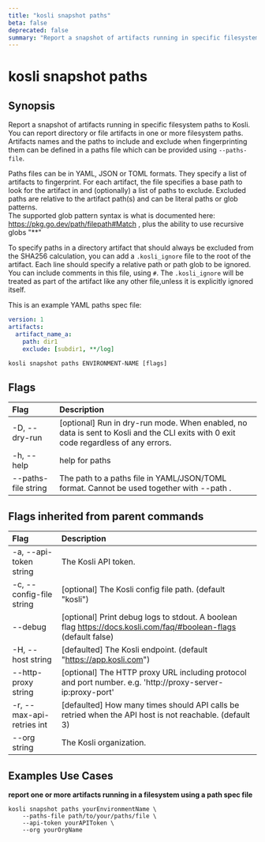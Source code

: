 ```yaml
---
title: "kosli snapshot paths"
beta: false
deprecated: false
summary: "Report a snapshot of artifacts running in specific filesystem paths to Kosli.  "
---
```


# kosli snapshot paths

## Synopsis

Report a snapshot of artifacts running in specific filesystem paths to Kosli.  
You can report directory or file artifacts in one or more filesystem paths. 
Artifacts names and the paths to include and exclude when fingerprinting them can be 
defined in a paths file which can be provided using `--paths-file`.

Paths files can be in YAML, JSON or TOML formats.
They specify a list of artifacts to fingerprint. For each artifact, the file specifies a base path to look for the artifact in 
and (optionally) a list of paths to exclude. Excluded paths are relative to the artifact path(s) and can be literal paths or
glob patterns.  
The supported glob pattern syntax is what is documented here: https://pkg.go.dev/path/filepath#Match , 
plus the ability to use recursive globs "**"

To specify paths in a directory artifact that should always be excluded from the SHA256 calculation, you can add a `.kosli_ignore` file to the root of the artifact.
Each line should specify a relative path or path glob to be ignored. You can include comments in this file, using `#`.
The `.kosli_ignore` will be treated as part of the artifact like any other file,unless it is explicitly ignored itself.

This is an example YAML paths spec file:
```yaml
version: 1
artifacts:
  artifact_name_a:
    path: dir1
    exclude: [subdir1, **/log]
```

```shell
kosli snapshot paths ENVIRONMENT-NAME [flags]
```

## Flags
| Flag | Description |
| :--- | :--- |
|    -D, --dry-run  |  [optional] Run in dry-run mode. When enabled, no data is sent to Kosli and the CLI exits with 0 exit code regardless of any errors.  |
|    -h, --help  |  help for paths  |
|        --paths-file string  |  The path to a paths file in YAML/JSON/TOML format. Cannot be used together with --path .  |


## Flags inherited from parent commands
| Flag | Description |
| :--- | :--- |
|    -a, --api-token string  |  The Kosli API token.  |
|    -c, --config-file string  |  [optional] The Kosli config file path. (default "kosli")  |
|        --debug  |  [optional] Print debug logs to stdout. A boolean flag https://docs.kosli.com/faq/#boolean-flags (default false)  |
|    -H, --host string  |  [defaulted] The Kosli endpoint. (default "https://app.kosli.com")  |
|        --http-proxy string  |  [optional] The HTTP proxy URL including protocol and port number. e.g. 'http://proxy-server-ip:proxy-port'  |
|    -r, --max-api-retries int  |  [defaulted] How many times should API calls be retried when the API host is not reachable. (default 3)  |
|        --org string  |  The Kosli organization.  |


## Examples Use Cases

**report one or more artifacts running in a filesystem using a path spec file**

```shell
kosli snapshot paths yourEnvironmentName \
	--paths-file path/to/your/paths/file \
	--api-token yourAPIToken \
	--org yourOrgName
```

